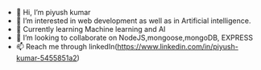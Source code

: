 - 👋 Hi, I’m piyush kumar
- 👀 I’m interested in web development as well as in Artificial intelligence.
- 🌱 Currently learning Machine learning and AI
- 💞️ I’m looking to collaborate on NodeJS,mongoose,mongoDB, EXPRESS
- 📫 Reach me through linkedIn(https://www.linkedin.com/in/piyush-kumar-5455851a2)

<!---
piyush-qumar/piyush-qumar is a ✨ special ✨ repository because its `README.md` (this file) appears on your GitHub profile.
You can click the Preview link to take a look at your changes.
--->
